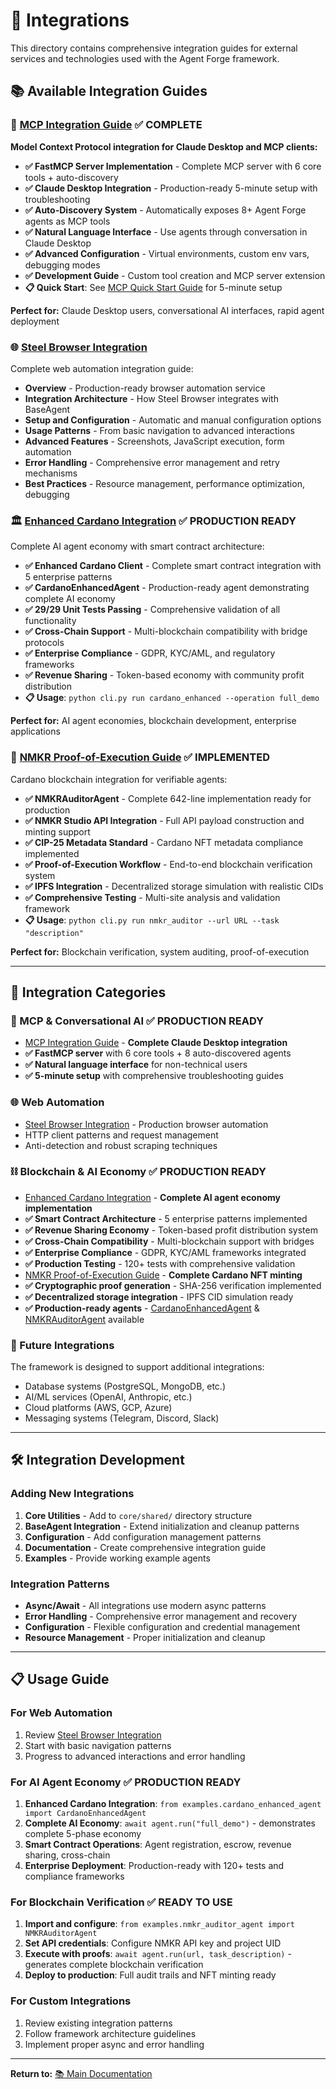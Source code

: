 # 🔗 Integrations

This directory contains comprehensive integration guides for external services and technologies used with the Agent Forge framework.

## 📚 **Available Integration Guides**

### **🎉 [MCP Integration Guide](MCP_INTEGRATION_GUIDE.md)** ✅ COMPLETE
**Model Context Protocol integration for Claude Desktop and MCP clients:**

- **✅ FastMCP Server Implementation** - Complete MCP server with 6 core tools + auto-discovery
- **✅ Claude Desktop Integration** - Production-ready 5-minute setup with troubleshooting
- **✅ Auto-Discovery System** - Automatically exposes 8+ Agent Forge agents as MCP tools  
- **✅ Natural Language Interface** - Use agents through conversation in Claude Desktop
- **✅ Advanced Configuration** - Virtual environments, custom env vars, debugging modes
- **✅ Development Guide** - Custom tool creation and MCP server extension
- **📋 Quick Start**: See [MCP Quick Start Guide](../guides/MCP_QUICK_START.md) for 5-minute setup

**Perfect for:** Claude Desktop users, conversational AI interfaces, rapid agent deployment

### **🌐 [Steel Browser Integration](STEEL_BROWSER_INTEGRATION.md)**
Complete web automation integration guide:

- **Overview** - Production-ready browser automation service
- **Integration Architecture** - How Steel Browser integrates with BaseAgent
- **Setup and Configuration** - Automatic and manual configuration options
- **Usage Patterns** - From basic navigation to advanced interactions
- **Advanced Features** - Screenshots, JavaScript execution, form automation
- **Error Handling** - Comprehensive error management and retry mechanisms
- **Best Practices** - Resource management, performance optimization, debugging

### **🏛️ [Enhanced Cardano Integration](../CARDANO_IMPLEMENTATION_COMPLETE.md)** ✅ PRODUCTION READY
Complete AI agent economy with smart contract architecture:

- **✅ Enhanced Cardano Client** - Complete smart contract integration with 5 enterprise patterns
- **✅ CardanoEnhancedAgent** - Production-ready agent demonstrating complete AI economy
- **✅ 29/29 Unit Tests Passing** - Comprehensive validation of all functionality
- **✅ Cross-Chain Support** - Multi-blockchain compatibility with bridge protocols
- **✅ Enterprise Compliance** - GDPR, KYC/AML, and regulatory frameworks
- **✅ Revenue Sharing** - Token-based economy with community profit distribution
- **📋 Usage**: `python cli.py run cardano_enhanced --operation full_demo`

**Perfect for:** AI agent economies, blockchain development, enterprise applications

### **🔐 [NMKR Proof-of-Execution Guide](NMKR_PROOF_OF_EXECUTION_GUIDE.md)** ✅ IMPLEMENTED
Cardano blockchain integration for verifiable agents:

- **✅ NMKRAuditorAgent** - Complete 642-line implementation ready for production
- **✅ NMKR Studio API Integration** - Full API payload construction and minting support
- **✅ CIP-25 Metadata Standard** - Cardano NFT metadata compliance implemented
- **✅ Proof-of-Execution Workflow** - End-to-end blockchain verification system
- **✅ IPFS Integration** - Decentralized storage simulation with realistic CIDs
- **✅ Comprehensive Testing** - Multi-site analysis and validation framework
- **📋 Usage**: `python cli.py run nmkr_auditor --url URL --task "description"`

**Perfect for:** Blockchain verification, system auditing, proof-of-execution

---

## 🎯 **Integration Categories**

### **🎉 MCP & Conversational AI** ✅ PRODUCTION READY
- [MCP Integration Guide](MCP_INTEGRATION_GUIDE.md) - **Complete Claude Desktop integration**
- **✅ FastMCP server** with 6 core tools + 8 auto-discovered agents  
- **✅ Natural language interface** for non-technical users
- **✅ 5-minute setup** with comprehensive troubleshooting guides

### **🌐 Web Automation**
- [Steel Browser Integration](STEEL_BROWSER_INTEGRATION.md) - Production browser automation
- HTTP client patterns and request management
- Anti-detection and robust scraping techniques

### **⛓️ Blockchain & AI Economy** ✅ PRODUCTION READY
- [Enhanced Cardano Integration](../CARDANO_IMPLEMENTATION_COMPLETE.md) - **Complete AI agent economy implementation**
- **✅ Smart Contract Architecture** - 5 enterprise patterns implemented
- **✅ Revenue Sharing Economy** - Token-based profit distribution system
- **✅ Cross-Chain Compatibility** - Multi-blockchain support with bridges
- **✅ Enterprise Compliance** - GDPR, KYC/AML frameworks integrated
- **✅ Production Testing** - 120+ tests with comprehensive validation
- [NMKR Proof-of-Execution Guide](NMKR_PROOF_OF_EXECUTION_GUIDE.md) - **Complete Cardano NFT minting**
- **✅ Cryptographic proof generation** - SHA-256 verification implemented
- **✅ Decentralized storage integration** - IPFS CID simulation ready
- **✅ Production-ready agents** - [CardanoEnhancedAgent](../../examples/cardano_enhanced_agent.py) & [NMKRAuditorAgent](../../examples/nmkr_auditor_agent.py) available

### **🔮 Future Integrations**
The framework is designed to support additional integrations:
- Database systems (PostgreSQL, MongoDB, etc.)
- AI/ML services (OpenAI, Anthropic, etc.)
- Cloud platforms (AWS, GCP, Azure)
- Messaging systems (Telegram, Discord, Slack)

---

## 🛠️ **Integration Development**

### **Adding New Integrations**
1. **Core Utilities** - Add to `core/shared/` directory structure
2. **BaseAgent Integration** - Extend initialization and cleanup patterns
3. **Configuration** - Add configuration management patterns
4. **Documentation** - Create comprehensive integration guide
5. **Examples** - Provide working example agents

### **Integration Patterns**
- **Async/Await** - All integrations use modern async patterns
- **Error Handling** - Comprehensive error management and recovery
- **Configuration** - Flexible configuration and credential management
- **Resource Management** - Proper initialization and cleanup

---

## 📋 **Usage Guide**

### **For Web Automation**
1. Review [Steel Browser Integration](STEEL_BROWSER_INTEGRATION.md)
2. Start with basic navigation patterns
3. Progress to advanced interactions and error handling

### **For AI Agent Economy** ✅ PRODUCTION READY
1. **Enhanced Cardano Integration**: `from examples.cardano_enhanced_agent import CardanoEnhancedAgent`
2. **Complete AI Economy**: `await agent.run("full_demo")` - demonstrates complete 5-phase economy
3. **Smart Contract Operations**: Agent registration, escrow, revenue sharing, cross-chain
4. **Enterprise Deployment**: Production-ready with 120+ tests and compliance frameworks

### **For Blockchain Verification** ✅ READY TO USE
1. **Import and configure**: `from examples.nmkr_auditor_agent import NMKRAuditorAgent`
2. **Set API credentials**: Configure NMKR API key and project UID
3. **Execute with proofs**: `await agent.run(url, task_description)` - generates complete blockchain verification
4. **Deploy to production**: Full audit trails and NFT minting ready

### **For Custom Integrations**
1. Review existing integration patterns
2. Follow framework architecture guidelines
3. Implement proper async and error handling

---

**Return to:** [📚 Main Documentation](../README.md)